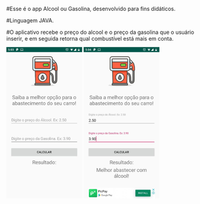 #Esse é o app Alcool ou Gasolina, desenvolvido para fins didáticos.

#Linguagem JAVA.

#O aplicativo recebe o preço do alcool e o preço da gasolina que o usuário inserir, e em seguida retorna qual combustível está mais em conta.

<img src="Screenshot/app_combustivel1.jpeg" width="200" heidth="300">

<img src="Screenshot/app_combustivel2.jpeg" width="200" heidth="300">
